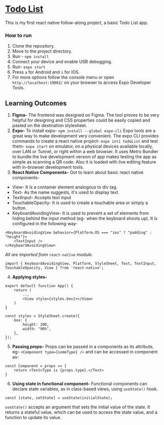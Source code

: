 # [Todo List](https://github.com/psaurav1290/todo-list)
This is my first react native follow-along project, a basic Todo List app.

### How to run
1. Clone the repository.
2. Move to the project directory.
3. Run - `npm install`
 5. Connect your device and enable USB debugging.
 6. Run- `expo start` 
 7. Press `a` for Android and `i` for IOS.
 8. For more options follow the console menu or open `http://localhost:19002/` on your browser to access Expo Developer Tools.

## Learning Outcomes
1. **Figma-**
The frontend was designed on Figma. The tool proves to be very helpful for designing and CSS properties could be easily copied and pasted on the destination stylesheet.
2.	**Expo-**
To install expo- `npm install --global expo-cli`
Expo tools are a great way to make development very convenient. The expo CLI provides commands to create a react native project- `expo inti todoList` and test them- `expo start` on emulator, on a physical devices available locally, over LAN or Tunnel, or right within a web browser. It uses Metro Bundler to bundle the live development version of app makes testing the app as simple as scanning a QR code. Also it is loaded with live editing feature with in-browser development tools.
3. **React Native Components-**
Got to learn about basic react native components-
- View- It is a container element analogous to div tag.
- Text- As the name suggests, it's used to display text.
- TextInput- Accepts text input
- TouchableOpacity- It is used to create a touchable area or simply a button.
- KeyboardAvoidingView- It is used to prevent a set of elements from hiding behind the input method (eg- when the keyboard shoots up). It is configured in the following way-
```
<KeyboardAvoidingView behavior={Platform.OS === "ios" ? "padding" : "height"}>
	<TextInput />
</KeyboardAvoidingView>
```
*All are imported from `react-native` module.*
```
import { KeyboardAvoidingView, Platform, StyleSheet, Text, TextInput, TouchableOpacity, View } from 'react-native';
```
4. **Applying styles-**
```
export default function App() {
	return (
		...
		<View style={styles.box}></View>
	)
}

const styles = StyleSheet.create({
	box: {
		height: 200,
		width: "90%",
	},
});
```
5. **Passing *props*-**
Props can be passed in a components as its attribute, eg- `<Component type={someType} />` and can be accessed in component as-
```
const Component = props => {
	return <Text>Type is {props.type}.</Text>
}
```
6. **Using state in functional component-**
Functional components can declare state variables, as in class-based views, using `useState()` hook.
```
const [state, setState] = useState(initialState);
```
`useState()` accepts an argument that sets the initial value of the state. It returns a stateful value, which can be used to access the state value, and a function to update its value.
